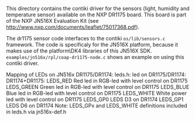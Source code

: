 This directory contains the contiki driver for the sensors (light, humidity and temperature sensor) available on the
NXP DR1175 board. This board is part of the NXP JN516X Evaluation Kit (see http://www.nxp.com/documents/leaflet/75017368.pdf).

The dr1175 sensor code interfaces to the contiki `os/lib/sensors.c` framework.
The code is specificaly for the JN516X platform, because it makes use of the platform\DK4 libraries of this JN516X SDK.
`examples/jn516x/rpl/coap-dr1175-node.c` shows an example on using this contiki driver.

Mapping of LEDs on JN516x DR1175/DR1174:
    leds.h:         led on DR1175/DR1174:
DR1174+DR1175:
    LEDS_RED        Red led in RGB-led with level control on DR1175
    LEDS_GREEN      Green led in RGB-led with level control on DR1175
    LEDS_BLUE       Blue led in RGB-led with level control on DR1175
    LEDS_WHITE      White power led with level control on DR1175
    LEDS_GP0        LEDS D3 on DR1174
    LEDS_GP1        LEDS D6 on DR1174
Note: LEDS_GPx and LEDS_WHITE definitions included in leds.h via jn516x-def.h
